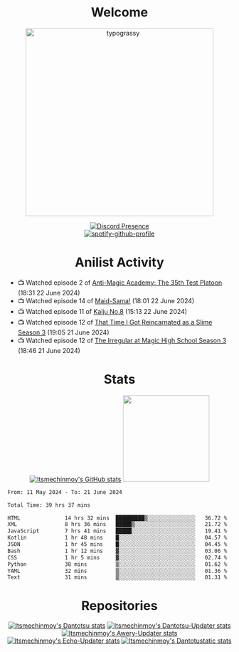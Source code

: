 <div align="center">

# Welcome
<a href="https://github.com/kawarimidoll/typograssy">
    <img alt="typograssy" src="https://typograssy.deno.dev/api?text=%E3%82%88%E3%81%86%E3%81%93%E3%81%9D%E3%81%BF%E3%81%AA%E3%81%95%E3%82%93%20-%20Itsmechinmoy--&&l0=none&l1=82d9d0&l2=027353&l3=038c4c&l4=01402e&bg=none&frame=none&speed=100&comment=" width="421.99">
</a>

[![Discord Presence](https://lanyard.cnrad.dev/api/523539866311720963?theme=dark&bg=Oe1116&animated=false&hideDiscrim=true&borderRadius=30px&hideActivity=whenNotUsed)](https://discord.com/users/523539866311720963)<br>
[![spotify-github-profile](https://spotify-github-profile.kittinanx.com/api/view?uid=31zczwoe3obxakjgkio7anubhkaq&cover_image=true&theme=novatorem&show_offline=true&background_color=121212&interchange=false&bar_color=53b14f&bar_color=ffffff&bar_color_cover=false)](https://spotify-github-profile.vercel.app/api/view?uid=31zczwoe3obxakjgkio7anubhkaq&redirect=true)
</div>

<div align="center">

# Anilist Activity
</div>
<!-- ANILIST_ACTIVITY:start -->

-   📺 Watched episode 2 of [Anti-Magic Academy: The 35th Test Platoon](https://anilist.co/anime/20704) (18:31 22 June 2024)
-   📺 Watched episode 14 of [Maid-Sama!](https://anilist.co/anime/7054) (18:01 22 June 2024)
-   📺 Watched episode 11 of [Kaiju No.8](https://anilist.co/anime/153288) (15:13 22 June 2024)
-   📺 Watched episode 12 of [That Time I Got Reincarnated as a Slime Season 3](https://anilist.co/anime/156822) (19:05 21 June 2024)
-   📺 Watched episode 12 of [The Irregular at Magic High School Season 3](https://anilist.co/anime/143271) (18:46 21 June 2024)

<!-- ANILIST_ACTIVITY:end -->
<div align="center">
    
# Stats
[![Itsmechinmoy's GitHub stats](https://github-readme-stats.vercel.app/api?username=itsmechinmoy&show_icons=true&theme=algolia)](https://github.com/anuraghazra/github-readme-stats)
<img src="https://github-readme-stackoverflow.vercel.app/?userID=25004176&theme=dark" height="194"/>
</div>
<!--START_SECTION:waka-->

```txt
From: 11 May 2024 - To: 21 June 2024

Total Time: 39 hrs 37 mins

HTML              14 hrs 32 mins  █████████▒░░░░░░░░░░░░░░░   36.72 %
XML               8 hrs 36 mins   █████▒░░░░░░░░░░░░░░░░░░░   21.72 %
JavaScript        7 hrs 41 mins   █████░░░░░░░░░░░░░░░░░░░░   19.41 %
Kotlin            1 hr 48 mins    █░░░░░░░░░░░░░░░░░░░░░░░░   04.57 %
JSON              1 hr 45 mins    █░░░░░░░░░░░░░░░░░░░░░░░░   04.45 %
Bash              1 hr 12 mins    ▓░░░░░░░░░░░░░░░░░░░░░░░░   03.06 %
CSS               1 hr 5 mins     ▓░░░░░░░░░░░░░░░░░░░░░░░░   02.74 %
Python            38 mins         ▒░░░░░░░░░░░░░░░░░░░░░░░░   01.62 %
YAML              32 mins         ▒░░░░░░░░░░░░░░░░░░░░░░░░   01.36 %
Text              31 mins         ▒░░░░░░░░░░░░░░░░░░░░░░░░   01.31 %
```

<!--END_SECTION:waka-->
<div align="center">

# Repositories
[![Itsmechinmoy's Dantotsu stats](https://github-readme-stats.vercel.app/api/pin/?username=itsmechinmoy&repo=dantotsu&show_icons=true&theme=algolia&description_lines_count=1)](https://github.com/itsmechinmoy/dantotsu)
[![Itsmechinmoy's Dantotsu-Updater stats](https://github-readme-stats.vercel.app/api/pin/?username=itsmechinmoy&repo=dantotsu-updater&show_icons=true&theme=algolia&description_lines_count=1)](https://github.com/itsmechinmoy/dantotsu-updater)
[![Itsmechinmoy's Awery-Updater stats](https://github-readme-stats.vercel.app/api/pin/?username=itsmechinmoy&repo=awery-updater&show_icons=true&theme=algolia&description_lines_count=1)](https://github.com/itsmechinmoy/awery-updater)
[![Itsmechinmoy's Echo-Updater stats](https://github-readme-stats.vercel.app/api/pin/?username=itsmechinmoy&repo=echo-updater&show_icons=true&theme=algolia&description_lines_count=1)](https://github.com/itsmechinmoy/echo-updater)
[![Itsmechinmoy's Dantotustatic stats](https://github-readme-stats.vercel.app/api/pin/?username=itsmechinmoy&repo=dantotustatic&show_icons=true&theme=algolia&description_lines_count=1)](https://github.com/itsmechinmoy/dantotustatic)
</div>
